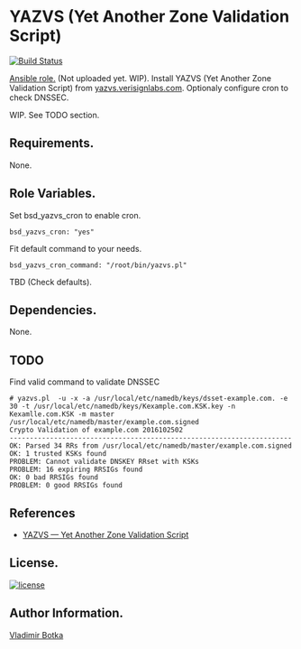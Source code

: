 YAZVS (Yet Another Zone Validation Script)
==========================================

[![Build Status](https://travis-ci.org/vbotka/ansible-yazvs.svg?branch=master)](https://travis-ci.org/vbotka/ansible-yazvs)

[Ansible role.](https://galaxy.ansible.com/vbotka/ansible-yazvs/) (Not uploaded yet. WIP). Install YAZVS (Yet Another Zone Validation Script) from [yazvs.verisignlabs.com](http://yazvs.verisignlabs.com/). Optionaly configure cron to check DNSSEC.

WIP. See TODO section.


Requirements.
------------

None.


Role Variables.
--------------

Set bsd_yazvs_cron to enable cron.

```
bsd_yazvs_cron: "yes"
```

Fit default command to your needs.

```
bsd_yazvs_cron_command: "/root/bin/yazvs.pl"
```

TBD (Check defaults).


Dependencies.
------------

None.


TODO
----

Find valid command to validate DNSSEC

```
# yazvs.pl  -u -x -a /usr/local/etc/namedb/keys/dsset-example.com. -e 30 -t /usr/local/etc/namedb/keys/Kexample.com.KSK.key -n Kexamlle.com.KSK -m master /usr/local/etc/namedb/master/example.com.signed
Crypto Validation of example.com 2016102502
----------------------------------------------------------------------
OK: Parsed 34 RRs from /usr/local/etc/namedb/master/example.com.signed
OK: 1 trusted KSKs found
PROBLEM: Cannot validate DNSKEY RRset with KSKs
PROBLEM: 16 expiring RRSIGs found
OK: 0 bad RRSIGs found
PROBLEM: 0 good RRSIGs found
```

References
----------

- [YAZVS — Yet Another Zone Validation Script](http://yazvs.verisignlabs.com/)


License.
-------

[![license](https://img.shields.io/badge/license-BSD-red.svg)](https://www.freebsd.org/doc/en/articles/bsdl-gpl/article.html)


Author Information.
------------------

[Vladimir Botka](https://botka.link)
